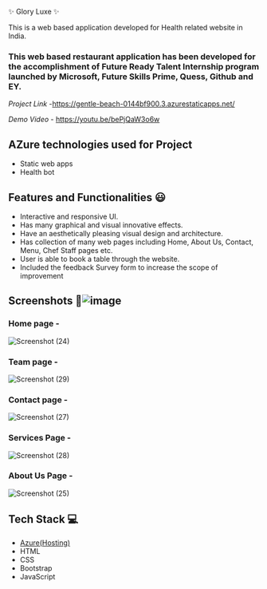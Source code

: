 ✨ Glory Luxe ✨

This is a web based application developed for Health related website in India.

### This web based restaurant application has been developed for the accomplishment of Future Ready Talent Internship program launched by Microsoft, Future Skills Prime, Quess, Github and EY.


*Project Link* -https://gentle-beach-0144bf900.3.azurestaticapps.net/


*Demo Video* -  https://youtu.be/bePjQaW3o6w

## AZure technologies used for Project

- Static web apps
- Health bot

## Features and Functionalities 😃

- Interactive and responsive UI.
- Has many graphical and visual innovative effects.
- Have an aesthetically pleasing visual design and architecture.
- Has collection of many web pages including Home, About Us, Contact, Menu, Chef Staff pages etc.
- User is able to book a table through the website.
- Included the feedback Survey form to increase the scope of improvement 


## Screenshots 📸![image](https://github.com/Kandula-Sowjanya/project18/assets/129253854/4566dda8-60b0-48db-9f2a-a509a29bb36b)



### Home page - 

![Screenshot (24)](https://github.com/Kandula-Sowjanya/project18/assets/129253854/44d8506e-3586-45e5-aa9c-106b8d908c3b)

### Team page -
![Screenshot (29)](https://github.com/Kandula-Sowjanya/project18/assets/129253854/0440d160-d7bb-4d2b-aaaa-31f32239c2b4)


### Contact page -
![Screenshot (27)](https://github.com/Kandula-Sowjanya/project18/assets/129253854/749dce00-f9b3-4a9f-bcbf-8ac2986c13db)


### Services Page -
![Screenshot (28)](https://github.com/Kandula-Sowjanya/project18/assets/129253854/80f3de84-29d5-4dd0-9599-d94533b34b01)


### About Us Page -
![Screenshot (25)](https://github.com/Kandula-Sowjanya/project18/assets/129253854/464e1c3f-4206-48f1-83a2-5efd5a92c703)


## Tech Stack 💻

- [Azure(Hosting)](https://azure.microsoft.com/en-in/features/azure-portal/)
- HTML
- CSS
- Bootstrap
- JavaScript
